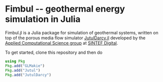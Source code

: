 # Fimbul -- geothermal energy simulation in Julia

Fimbul.jl is a Julia package for simulation of geothermal systems, written on top of the porous media flow simulator [JutulDarcy.jl](https://github.com/sintefmath/JutulDarcy.jl) developed by the [Applied Computational Science group](https://www.sintef.no/en/digital/departments-new/applied-mathematics/applied-computational-sciences/) at [SINTEF Digital](https://www.sintef.no/en/digital/).

To get started, clone this repository and then do
```julia
using Pkg
Pkg.add("GLMakie")
Pkg.add("Jutul")
Pkg.add("JutulDarcy")
```